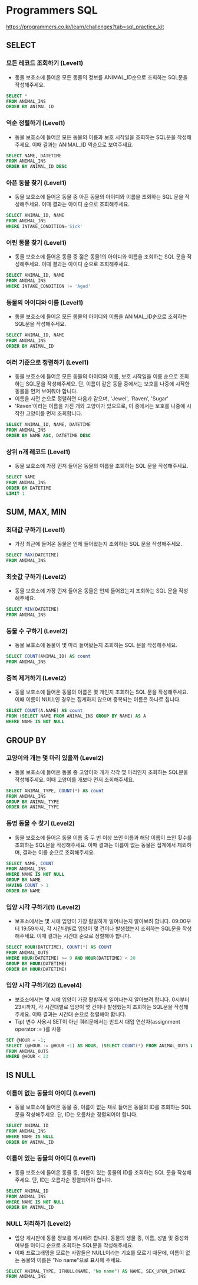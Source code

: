 # Programmers SQL

https://programmers.co.kr/learn/challenges?tab=sql_practice_kit

## SELECT 
### 모든 레코드 조회하기 (Level1)
- 동물 보호소에 들어온 모든 동물의 정보를 ANIMAL_ID순으로 조회하는 SQL문을 작성해주세요.
```sql
SELECT *
FROM ANIMAL_INS
ORDER BY ANIMAL_ID
```
### 역순 정렬하기 (Level1)
- 동물 보호소에 들어온 모든 동물의 이름과 보호 시작일을 조회하는 SQL문을 작성해주세요. 이때 결과는 ANIMAL_ID 역순으로 보여주세요.
```sql
SELECT NAME, DATETIME
FROM ANIMAL_INS
ORDER BY ANIMAL_ID DESC
```
### 아픈 동물 찾기 (Level1)
- 동물 보호소에 들어온 동물 중 아픈 동물의 아이디와 이름을 조회하는 SQL 문을 작성해주세요. 이때 결과는 아이디 순으로 조회해주세요.
```sql
SELECT ANIMAL_ID, NAME
FROM ANIMAL_INS
WHERE INTAKE_CONDITION='Sick'
```
### 어린 동물 찾기 (Level1)
- 동물 보호소에 들어온 동물 중 젊은 동물1의 아이디와 이름을 조회하는 SQL 문을 작성해주세요. 이때 결과는 아이디 순으로 조회해주세요.
```sql
SELECT ANIMAL_ID, NAME
FROM ANIMAL_INS
WHERE INTAKE_CONDITION != 'Aged'
```
### 동물의 아이디와 이름 (Level1)
- 동물 보호소에 들어온 모든 동물의 아이디와 이름을 ANIMAL_ID순으로 조회하는 SQL문을 작성해주세요.
```sql
SELECT ANIMAL_ID, NAME
FROM ANIMAL_INS
ORDER BY ANIMAL_ID
```
### 여러 기준으로 정렬하기 (Level1)
- 동물 보호소에 들어온 모든 동물의 아이디와 이름, 보호 시작일을 이름 순으로 조회하는 SQL문을 작성해주세요. 단, 이름이 같은 동물 중에서는 보호를 나중에 시작한 동물을 먼저 보여줘야 합니다.
- 이름을 사전 순으로 정렬하면 다음과 같으며, 'Jewel', 'Raven', 'Sugar'
- 'Raven'이라는 이름을 가진 개와 고양이가 있으므로, 이 중에서는 보호를 나중에 시작한 고양이를 먼저 조회합니다.
```sql
SELECT ANIMAL_ID, NAME, DATETIME
FROM ANIMAL_INS
ORDER BY NAME ASC, DATETIME DESC
```
### 상위 n개 레코드 (Level1)
- 동물 보호소에 가장 먼저 들어온 동물의 이름을 조회하는 SQL 문을 작성해주세요.
```sql
SELECT NAME
FROM ANIMAL_INS
ORDER BY DATETIME
LIMIT 1
```

## SUM, MAX, MIN
### 최대값 구하기 (Level1)
- 가장 최근에 들어온 동물은 언제 들어왔는지 조회하는 SQL 문을 작성해주세요.
```sql
SELECT MAX(DATETIME)
FROM ANIMAL_INS
```
### 최솟값 구하기 (Level2)
- 동물 보호소에 가장 먼저 들어온 동물은 언제 들어왔는지 조회하는 SQL 문을 작성해주세요.
```sql
SELECT MIN(DATETIME)
FROM ANIMAL_INS
```
### 동물 수 구하기 (Level2)
- 동물 보호소에 동물이 몇 마리 들어왔는지 조회하는 SQL 문을 작성해주세요.
```sql
SELECT COUNT(ANIMAL_ID) AS count
FROM ANIMAL_INS
```
### 중복 제거하기 (Level2)
- 동물 보호소에 들어온 동물의 이름은 몇 개인지 조회하는 SQL 문을 작성해주세요. 이때 이름이 NULL인 경우는 집계하지 않으며 중복되는 이름은 하나로 칩니다.
```sql
SELECT COUNT(A.NAME) AS count
FROM (SELECT NAME FROM ANIMAL_INS GROUP BY NAME) AS A
WHERE NAME IS NOT NULL 
```

## GROUP BY
### 고양이와 개는 몇 마리 있을까 (Level2)
- 동물 보호소에 들어온 동물 중 고양이와 개가 각각 몇 마리인지 조회하는 SQL문을 작성해주세요. 이때 고양이를 개보다 먼저 조회해주세요.
```sql
SELECT ANIMAL_TYPE, COUNT(*) AS count
FROM ANIMAL_INS
GROUP BY ANIMAL_TYPE
ORDER BY ANIMAL_TYPE
```
### 동명 동물 수 찾기 (Level2)
- 동물 보호소에 들어온 동물 이름 중 두 번 이상 쓰인 이름과 해당 이름이 쓰인 횟수를 조회하는 SQL문을 작성해주세요. 이때 결과는 이름이 없는 동물은 집계에서 제외하며, 결과는 이름 순으로 조회해주세요.
```sql
SELECT NAME, COUNT
FROM ANIMAL_INS
WHERE NAME IS NOT NULL
GROUP BY NAME
HAVING COUNT > 1
ORDER BY NAME
```
### 입양 시각 구하기(1) (Level2)
- 보호소에서는 몇 시에 입양이 가장 활발하게 일어나는지 알아보려 합니다. 09:00부터 19:59까지, 각 시간대별로 입양이 몇 건이나 발생했는지 조회하는 SQL문을 작성해주세요. 이때 결과는 시간대 순으로 정렬해야 합니다.
```sql
SELECT HOUR(DATETIME), COUNT(*) AS COUNT
FROM ANIMAL_OUTS
WHERE HOUR(DATETIME) >= 9 AND HOUR(DATETIME) < 20
GROUP BY HOUR(DATETIME)
ORDER BY HOUR(DATETIME)
```
### 입양 시각 구하기(2) (Level4)
- 보호소에서는 몇 시에 입양이 가장 활발하게 일어나는지 알아보려 합니다. 0시부터 23시까지, 각 시간대별로 입양이 몇 건이나 발생했는지 조회하는 SQL문을 작성해주세요. 이때 결과는 시간대 순으로 정렬해야 합니다.
- Tip) 변수 사용시 SET이 아닌 쿼리문에서는 반드시 대입 연산자(assignment operator := )를 사용
```sql
SET @HOUR = -1;
SELECT (@HOUR := @HOUR +1) AS HOUR, (SELECT COUNT(*) FROM ANIMAL_OUTS WHERE HOUR(DATETIME) = @HOUR) AS COUNT
FROM ANIMAL_OUTS
WHERE @HOUR < 23
```

## IS NULL
### 이름이 없는 동물의 아이디 (Level1)
- 동물 보호소에 들어온 동물 중, 이름이 없는 채로 들어온 동물의 ID를 조회하는 SQL 문을 작성해주세요. 단, ID는 오름차순 정렬되어야 합니다.
```sql
SELECT ANIMAL_ID
FROM ANIMAL_INS
WHERE NAME IS NULL
ORDER BY ANIMAL_ID
```
### 이름이 있는 동물의 아이디 (Level1)
- 동물 보호소에 들어온 동물 중, 이름이 있는 동물의 ID를 조회하는 SQL 문을 작성해주세요. 단, ID는 오름차순 정렬되어야 합니다.
```sql
SELECT ANIMAL_ID
FROM ANIMAL_INS
WHERE NAME IS NOT NULL
ORDER BY ANIMAL_ID
```
### NULL 처리하기 (Level2)
- 입양 게시판에 동물 정보를 게시하려 합니다. 동물의 생물 종, 이름, 성별 및 중성화 여부를 아이디 순으로 조회하는 SQL문을 작성해주세요. 
- 이때 프로그래밍을 모르는 사람들은 NULL이라는 기호를 모르기 때문에, 이름이 없는 동물의 이름은 "No name"으로 표시해 주세요.
```sql
SELECT ANIMAL_TYPE, IFNULL(NAME, "No name") AS NAME, SEX_UPON_INTAKE
FROM ANIMAL_INS
```

